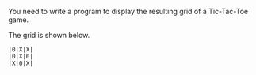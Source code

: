 You need to write a program to display the resulting grid of a Tic-Tac-Toe game.

The grid is shown below.

    
    |0|X|X|
    |0|X|0|
    |X|0|X|